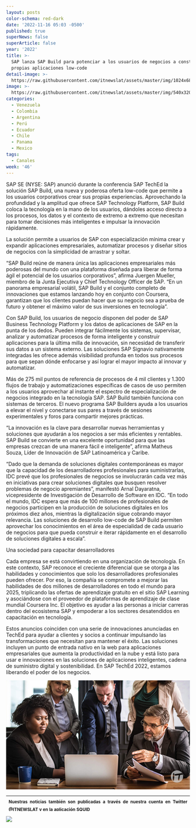 ```yaml
---
layout: posts
color-schema: red-dark
date: '2022-11-16 05:03 -0500'
published: true
superNews: false
superArticle: false
year: '2022'
title: >-
  SAP lanza SAP Build para potenciar a los usuarios de negocios a construir sus
  propias aplicaciones low-code
detail-image: >-
  https://raw.githubusercontent.com/itnewslat/assets/master/img/1024x680/Reunion-Ejecutivos-g.jpg
image: >-
  https://raw.githubusercontent.com/itnewslat/assets/master/img/540x320/Reunion-Ejecutivos-p.jpg
categories:
  - Venezuela
  - Colombia
  - Argentina
  - Perú
  - Ecuador
  - Chile
  - Panama
  - Mexico
tags:
  - Canales
week: '46'
---
```

SAP SE (NYSE: SAP) anunció durante la conferencia SAP TechEd la solución SAP Build, una nueva y poderosa oferta low-code que permite a los usuarios corporativos crear sus propias experiencias. Aprovechando la profundidad y la amplitud que ofrece SAP Technology Platform, SAP Build coloca la tecnología en la mano de los usuarios, dándoles acceso directo a los procesos, los datos y el contexto de extremo a extremo que necesitan para tomar decisiones más inteligentes e impulsar la innovación rápidamente. 

La solución permite a usuarios de SAP con especialización mínima crear y expandir aplicaciones empresariales, automatizar procesos y diseñar sitios de negocios con la simplicidad de arrastrar y soltar. 

“SAP Build reúne de manera única las aplicaciones empresariales más poderosas del mundo con una plataforma diseñada para liberar de forma ágil el potencial de los usuarios corporativos”, afirma Juergen Mueller, miembro de la Junta Ejecutiva y Chief Technology Officer de SAP. “En un panorama empresarial volátil, SAP Build y el conjunto completo de innovaciones que estamos lanzando hoy en conjunto con Coursera, garantizan que los clientes puedan hacer que su negocio sea a prueba de futuro y obtener el máximo valor de sus inversiones en tecnología”. 

Con SAP Build, los usuarios de negocio disponen del poder de SAP Business Technology Platform y los datos de aplicaciones de SAP en la punta de los dedos. Pueden integrar fácilmente los sistemas, supervisar, analizar y automatizar procesos de forma inteligente y construir aplicaciones para la última milla de innovación, sin necesidad de transferir sus datos a un sistema externo. Las soluciones SAP Signavio nativamente integradas les ofrece además visibilidad profunda en todos sus procesos para que sepan dónde enfocarse y así lograr el mayor impacto al innovar y automatizar. 

Más de 275 mil puntos de referencia de procesos de 4 mil clientes y 1.300 flujos de trabajo y automatizaciones específicas de casos de uso permiten a los usuarios aprovechar al instante el espectro de especialización de negocios integrado en la tecnología SAP. SAP Build también funciona con sistemas de terceros. El nuevo programa SAP Builders ayuda a los usuarios a elevar el nivel y conectarse sus pares a través de sesiones experimentales y foros para compartir mejores prácticas.

“La innovación es la clave para desarrollar nuevas herramientas y soluciones que ayudarán a los negocios a ser más eficientes y rentables. SAP Build se convierte en una excelente oportunidad para que las empresas crezcan de una manera fácil e inteligente”, afirma Matheus Souza, Líder de Innovación de SAP Latinoamérica y Caribe.

“Dado que la demanda de soluciones digitales contemporáneas es mayor que la capacidad de los desarrolladores profesionales para suministrarlas, IDC prevé que los profesionales de negocios se involucrarán cada vez más en iniciativas para crear soluciones digitales que busquen resolver problemas de negocio apremiantes”, manifestó Arnal Dayaratna, vicepresidente de Investigación de Desarrollo de Software en IDC. “En todo el mundo, IDC espera que más de 100 millones de profesionales de negocios participen en la producción de soluciones digitales en los próximos diez años, mientras la digitalización sigue cobrando mayor relevancia. Las soluciones de desarrollo low-code de SAP Build permiten aprovechar los conocimientos en el área de especialidad de cada usuario de negocios para que pueda construir e iterar rápidamente en el desarrollo de soluciones digitales a escala”.

Una sociedad para capacitar desarrolladores

Cada empresa se está convirtiendo en una organización de tecnología. En este contexto, SAP reconoce el creciente diferencial que se otorga a las habilidades y conocimientos que solo los desarrolladores profesionales pueden ofrecer. Por eso, la compañía se compromete a mejorar las habilidades de dos millones de desarrolladores en todo el mundo para 2025, triplicando las ofertas de aprendizaje gratuito en el sitio SAP Learning y asociándose con el proveedor de plataformas de aprendizaje de clase mundial Coursera Inc. El objetivo es ayudar a las personas a iniciar carreras dentro del ecosistema SAP y empoderar a los sectores desatendidos en capacitación en tecnología.

Estos anuncios coinciden con una serie de innovaciones anunciadas en TechEd para ayudar a clientes y socios a continuar impulsando las transformaciones que necesitan para mantener el éxito. Las soluciones incluyen un punto de entrada nativo en la web para aplicaciones empresariales que aumenta la productividad en la nube y está listo para usar e innovaciones en las soluciones de aplicaciones inteligentes, cadena de suministro digital y sostenibilidad. En SAP TechEd 2022, estamos liberando el poder de los negocios. 

![](https://raw.githubusercontent.com/itnewslat/assets/master/img/540x320/Reunion-Ejecutivos-p.jpg)

<table style="height: 42px;" width="569">
<tbody>
<tr>
<td style="text-align: justify;"><sub><strong>Nuestras noticias también son publicadas a través de nuestra cuenta en Twitter <a href="https://twitter.com/itnewslat?lang=es">@ITNEWSLAT</a> y en la aplicación <a href="https://squidapp.co/en/">SQUID</a></strong></sub></td>
</tr>
</tbody>
</table>

<img src="https://tracker.metricool.com/c3po.jpg?hash=56f88a41e39ab42c063cc51676587a04"/>